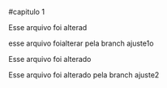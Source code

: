#capitulo 1




Esse arquivo foi alterad




esse arquivo foialterar pela branch ajuste1o

Esse arquivo foi alterado


Esse arquivo foi alterado pela branch ajuste2

